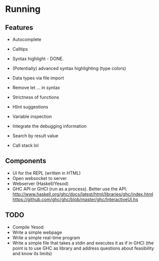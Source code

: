 
# Running

## Features

* Autocomplete
* Calltips
* Syntax highlight - DONE.
* (Potentially) advanced syntax highlighting (type colors)
* Data types via file import
* Remove let ... in syntax
* Strictness of functions
* Hlint suggestions
* Variable inspection
* Integrate the debugging information
* Search by result value

* Call stack lol

## Components

* UI for the REPL (written in HTML)
* Open websocket to server
* Webserver (Haskell/Yesod)
* GHC API or GHCI (run as a process). Better use the API. http://www.haskell.org/ghc/docs/latest/html/libraries/ghc/index.html https://github.com/ghc/ghc/blob/master/ghc/InteractiveUI.hs

## TODO

* Compile Yesod
* Write a simple webpage
* Write a simple real-time program
* Write a simple file that takes a stdin and executes it as if in GHCI (the point is to use GHC as library and address questions about feasibility and know its limits)
